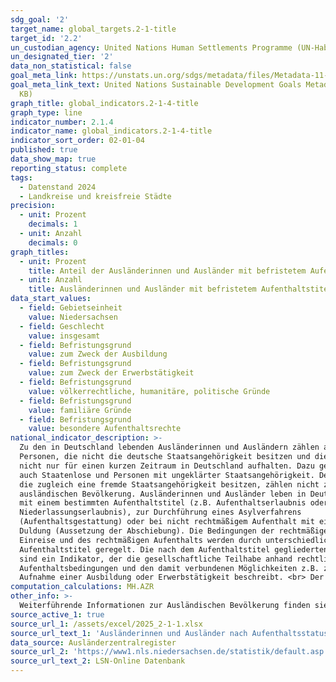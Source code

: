 ```yaml
---
sdg_goal: '2'
target_name: global_targets.2-1-title
target_id: '2.2'
un_custodian_agency: United Nations Human Settlements Programme (UN-Habitat)
un_designated_tier: '2'
data_non_statistical: false
goal_meta_link: https://unstats.un.org/sdgs/metadata/files/Metadata-11-01-01.pdf
goal_meta_link_text: United Nations Sustainable Development Goals Metadata (PDF 93.1
  KB)
graph_title: global_indicators.2-1-4-title
graph_type: line
indicator_number: 2.1.4
indicator_name: global_indicators.2-1-4-title
indicator_sort_order: 02-01-04
published: true
data_show_map: true
reporting_status: complete
tags:
  - Datenstand 2024
  - Landkreise und kreisfreie Städte
precision:
  - unit: Prozent
    decimals: 1
  - unit: Anzahl
    decimals: 0
graph_titles:
  - unit: Prozent
    title: Anteil der Ausländerinnen und Ausländer mit befristetem Aufenthaltstitel nach Grund der Befristung an allen Ausländerinnen und Ausländern (Prozent)
  - unit: Anzahl
    title: Ausländerinnen und Ausländer mit befristetem Aufenthaltstitel nach Grund der Befristung (Anzahl)
data_start_values:
  - field: Gebietseinheit
    value: Niedersachsen
  - field: Geschlecht
    value: insgesamt
  - field: Befristungsgrund
    value: zum Zweck der Ausbildung
  - field: Befristungsgrund
    value: zum Zweck der Erwerbstätigkeit
  - field: Befristungsgrund
    value: völkerrechtliche, humanitäre, politische Gründe
  - field: Befristungsgrund
    value: familiäre Gründe
  - field: Befristungsgrund
    value: besondere Aufenthaltsrechte
national_indicator_description: >-
  Zu den in Deutschland lebenden Ausländerinnen und Ausländern zählen alle
  Personen, die nicht die deutsche Staatsangehörigkeit besitzen und die sich
  nicht nur für einen kurzen Zeitraum in Deutschland aufhalten. Dazu gehören
  auch Staatenlose und Personen mit ungeklärter Staatsangehörigkeit. Deutsche,
  die zugleich eine fremde Staatsangehörigkeit besitzen, zählen nicht zur
  ausländischen Bevölkerung. Ausländerinnen und Ausländer leben in Deutschland
  mit einem bestimmten Aufenthaltstitel (z.B. Aufenthaltserlaubnis oder
  Niederlassungserlaubnis), zur Durchführung eines Asylverfahrens
  (Aufenthaltsgestattung) oder bei nicht rechtmäßigem Aufenthalt mit einer
  Duldung (Aussetzung der Abschiebung). Die Bedingungen der rechtmäßigen
  Einreise und des rechtmäßigen Aufenthalts werden durch unterschiedliche
  Aufenthaltstitel geregelt. Die nach dem Aufenthaltstitel gegliederten Daten
  sind ein Indikator, der die gesellschaftliche Teilhabe anhand rechtlicher
  Aufenthaltsbedingungen und den damit verbundenen Möglichkeiten z.B. zur
  Aufnahme einer Ausbildung oder Erwerbstätigkeit beschreibt. <br> Der Indikator zeigt nach Geschlecht differenziert die Anzahl und die prozentuale Verteilung der Ausländerinnnen und Ausländer nach dem Grund der Befristung des jeweiligen Aufenthaltstitels.
computation_calculations: MH.AZR
other_info: >-
  Weiterführende Informationen zur Ausländischen Bevölkerung finden sie in der <a href="https://www.destatis.de/DE/Themen/Gesellschaft-Umwelt/Bevoelkerung/Migration-Integration/_inhalt.html#sprg228898" target="_blank">Fachserie 1 Reihe 2 Ausländische Bevölkerung</a> auf den Internetseiten des Statistischen Bundesamtes.
source_active_1: true
source_url_1: /assets/excel/2025_2-1-1.xlsx
source_url_text_1: 'Ausländerinnen und Ausländer nach Aufenthaltsstatus'
data_source: Ausländerzentralregister
source_url_2: 'https://www1.nls.niedersachsen.de/statistik/default.asp'
source_url_text_2: LSN-Online Datenbank
---
```


